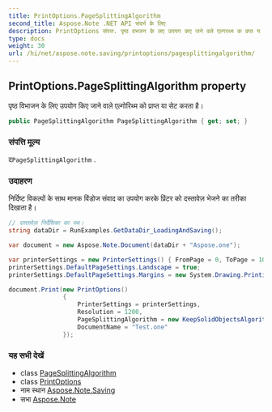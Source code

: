 ```yaml
---
title: PrintOptions.PageSplittingAlgorithm
second_title: Aspose.Note .NET API संदर्भ के लिए
description: PrintOptions संपत्त. पृष्ठ वभजन के लए उपयग कए जने वले एल्गरथ्म क प्रप्त य सेट करत है
type: docs
weight: 30
url: /hi/net/aspose.note.saving/printoptions/pagesplittingalgorithm/
---
```

## PrintOptions.PageSplittingAlgorithm property

पृष्ठ विभाजन के लिए उपयोग किए जाने वाले एल्गोरिथ्म को प्राप्त या सेट करता है।

```csharp
public PageSplittingAlgorithm PageSplittingAlgorithm { get; set; }
```

### संपत्ति मूल्य

द`PageSplittingAlgorithm` .

### उदाहरण

निर्दिष्ट विकल्पों के साथ मानक विंडोज संवाद का उपयोग करके प्रिंटर को दस्तावेज़ भेजने का तरीका दिखाता है।

```csharp
// दस्तावेज़ निर्देशिका का पथ।
string dataDir = RunExamples.GetDataDir_LoadingAndSaving();

var document = new Aspose.Note.Document(dataDir + "Aspose.one");

var printerSettings = new PrinterSettings() { FromPage = 0, ToPage = 10 };
printerSettings.DefaultPageSettings.Landscape = true;
printerSettings.DefaultPageSettings.Margins = new System.Drawing.Printing.Margins(50, 50, 150, 50);

document.Print(new PrintOptions()
               {
                   PrinterSettings = printerSettings,
                   Resolution = 1200,
                   PageSplittingAlgorithm = new KeepSolidObjectsAlgorithm(),
                   DocumentName = "Test.one"
               });
```

### यह सभी देखें

* class [PageSplittingAlgorithm](../../pagesplittingalgorithm/)
* class [PrintOptions](../)
* नाम स्थान [Aspose.Note.Saving](../../printoptions/)
* सभा [Aspose.Note](../../../)


